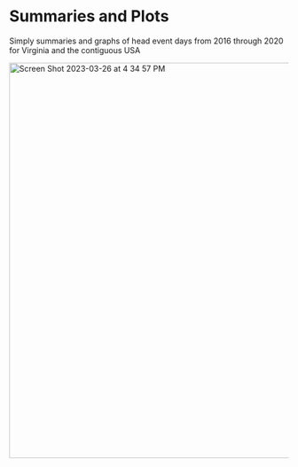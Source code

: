# Summaries and Plots
Simply summaries and graphs of head event days from 2016 through 2020 for Virginia and the contiguous USA

<img width="714" alt="Screen Shot 2023-03-26 at 4 34 57 PM" src="https://user-images.githubusercontent.com/121312601/227803158-00bad539-f601-4153-88f2-3df23ffb7d6a.png">
